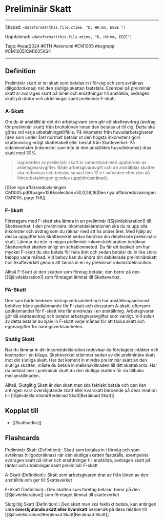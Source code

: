 # Preliminär Skatt

---

Skapad: `=dateformat(this.file.ctime, "D, HH:mm, EEEE ")`

Uppdaterad: `=dateformat(this.file.mtime, "D, HH:mm, EEEE")`

Tags: #year2024 #KTH #ekonomi #CM1005 #begrepp #CM1005/CM1005KS4

---

## Definition

Preliminär skatt är en skatt som betalas in i förväg och som avräknas (tillgodoräknas) när den slutliga skatten fastställs. Exempel på preliminär skatt är avdragen skatt på löner och ersättningar till anställda, avdragen skatt på räntor och utdelningar samt preliminär F-skatt.

### A-Skatt

Om du är anställd är det din arbetsgivare som gör ett skatteavdrag (avdrag för preliminär skatt) från bruttolönen innan den betalas ut till dig. Detta ska göras vid varje utbetalningstillfälle. På inkomster från huvudarbetsgivaren (den som under året normalt betalar ut den högsta inkomsten) görs skatteavdrag enligt skattetabell eller beslut från Skatteverket. På sidoinkomster (inkomster som inte är den anställdes huvudinkomst) dras skatt med 30%.

> Uppbörden av preliminär skatt är samordnad med uppbörden av arbetsgivaravgifter. Både arbetsgivaravgift och de anställdas skatter ska redovisas och betalas senast den 12:e i månaden efter den då löneutbetalningen gjordes (uppbördsmånad).

[[Den nya affärsredovisningen CM1005.pdf#page=158&selection=50,0,58,16|Den nya affärsredovisningen CM1005, page 158]]

### F-Skatt

Företagare med F-skatt ska lämna in en preliminär [[Självdeklaration]] till Skatteverket. I den preliminära inkomstdeklarationen ska du ta upp alla inkomster och avdrag som du räknar med att ha under året. Med hjälp av dessa uppgifter kan Skatteverket sedan beräkna din debiterade preliminära skatt. Lämnar du inte in någon preliminär inkomstdeklaration beräknar Skatteverket skatten enligt en schablonmetod. Du får ett besked om hur mycket F-skatt du ska betala för hela året och sedan betalar du in lika stora belopp varje månad. Vid behov kan du ändra din debiterade preliminärskatt hos Skatteverket genom att lämna in en ny preliminär inkomstdeklaration.

Alltså F-Skatt är den skatten som företag betalar, den beror på den [[Självdeklaration]] som företaget lämnat till Skatteverket.

### FA-Skatt

Den som både bedriver näringsverksamhet och har anställningsinkomst behöver både godkännande för F-skatt och dessutom A-skatt, eftersom godkännandet för F-skatt inte får användas i en anställning. Arbetsgivaren gör då skatteavdrag och betalar arbetsgivaravgifter som vanligt. Vid sidan av detta betalar du själv in F-skatt varje månad för att täcka skatt och egenavgifter för näringsverksamheten.

### Slutlig Skatt

När du lämnar in din inkomstdeklaration redovisar du företagets intäkter och kostnader i en bilaga. Skatteverket stämmer sedan av din preliminära skatt mot din slutliga skatt. Har det kommit in mindre preliminär skatt än den slutliga skatten, måste du betala in mellanskillnaden till ditt skattekonto. Har du betalat mer i preliminär skatt än den slutliga skatten får du tillbaka mellanskillnaden.

Alltså, Slutgiltig Skatt är den skatt man ska faktiskt betala och den kan antingen vara överskjutande skatt eller kvarskatt beroende på dess relation till [[Självdeklaration#Beräknad Skatt|Beräknad Skatt]].

## Kopplat till

- [[Skattsedlar]]

## Flashcards

Preliminär Skatt (Definition):: Skatt som betalas in i förväg och som avräknas (tillgodoräknas) när den slutliga skatten fastställs, exempelvis avdragen skatt på löner och ersättningar till anställda, avdragen skatt på räntor och utdelningar samt preliminär F-skatt
<!--SR:!2024-03-13,6,230!2024-03-23,16,265-->

A-Skatt (Definition):: Skatt som arbetsgivaren drar av från lönen av den anställda och ger till Skatteverket
<!--SR:!2024-03-25,18,262!2024-03-14,11,282-->

F-Skatt (Definition):: Den skatten som företag betalar, beror på den [[Självdeklaration]] som företaget lämnat till skatteverket
<!--SR:!2024-03-20,13,245!2024-03-09,5,225-->

Slutgiltig Skatt (Definition):: Den skatt man ska faktiskt betala, kan antingen vara **överskjutande skatt eller kvarskatt** beroende på dess relation till [[Självdeklaration#Beräknad Skatt|Beräknad Skatt]]
<!--SR:!2024-03-13,9,268!2024-03-15,12,282-->
